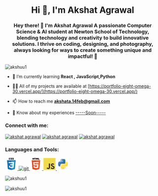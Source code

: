 <h1 align="center">Hi 👋, I'm Akshat Agrawal</h1>
<h3 align="center">Hey there! 👋 I'm Akshat Agrawal A passionate Computer Science & AI student at Newton School of Technology, blending technology and creativity to build innovative solutions. I thrive on coding, designing, and photography, always looking for ways to create something unique and impactful! 🚀</h3>

<p align="left"> <img src="https://komarev.com/ghpvc/?username=akshuu1&label=Profile%20views&color=0e75b6&style=flat" alt="akshuu1" /> </p>

- 🌱 I’m currently learning **React , JavaScript,Python**

- 👨‍💻 All of my projects are available at [https://portfolio-eight-omega-30.vercel.app/](https://portfolio-eight-omega-30.vercel.app/)

- 📫 How to reach me **akshata.14feb@gmail.com**

- 📄 Know about my experiences [-----Soon-----](-----Soon-----)

<h3 align="left">Connect with me:</h3>
<p align="left">
<a href="https://linkedin.com/in/akshat agrawal" target="blank"><img align="center" src="https://raw.githubusercontent.com/rahuldkjain/github-profile-readme-generator/master/src/images/icons/Social/linked-in-alt.svg" alt="akshat agrawal" height="30" width="40" /></a>
<a href="https://www.hackerrank.com/akshat agrawal" target="blank"><img align="center" src="https://raw.githubusercontent.com/rahuldkjain/github-profile-readme-generator/master/src/images/icons/Social/hackerrank.svg" alt="akshat agrawal" height="30" width="40" /></a>
<a href="https://www.leetcode.com/akshat agrawal" target="blank"><img align="center" src="https://raw.githubusercontent.com/rahuldkjain/github-profile-readme-generator/master/src/images/icons/Social/leet-code.svg" alt="akshat agrawal" height="30" width="40" /></a>
</p>

<h3 align="left">Languages and Tools:</h3>
<p align="left"> <a href="https://www.w3schools.com/css/" target="_blank" rel="noreferrer"> <img src="https://raw.githubusercontent.com/devicons/devicon/master/icons/css3/css3-original-wordmark.svg" alt="css3" width="40" height="40"/> </a> <a href="https://git-scm.com/" target="_blank" rel="noreferrer"> <img src="https://www.vectorlogo.zone/logos/git-scm/git-scm-icon.svg" alt="git" width="40" height="40"/> </a> <a href="https://www.w3.org/html/" target="_blank" rel="noreferrer"> <img src="https://raw.githubusercontent.com/devicons/devicon/master/icons/html5/html5-original-wordmark.svg" alt="html5" width="40" height="40"/> </a> <a href="https://developer.mozilla.org/en-US/docs/Web/JavaScript" target="_blank" rel="noreferrer"> <img src="https://raw.githubusercontent.com/devicons/devicon/master/icons/javascript/javascript-original.svg" alt="javascript" width="40" height="40"/> </a> <a href="https://www.python.org" target="_blank" rel="noreferrer"> <img src="https://raw.githubusercontent.com/devicons/devicon/master/icons/python/python-original.svg" alt="python" width="40" height="40"/> </a> </p>

<p><img align="center" src="https://github-readme-stats.vercel.app/api/top-langs?username=akshuu1&show_icons=true&locale=en&layout=compact" alt="akshuu1" /></p>

<p><img align="center" src="https://github-readme-streak-stats.herokuapp.com/?user=akshuu1&" alt="akshuu1" /></p>
